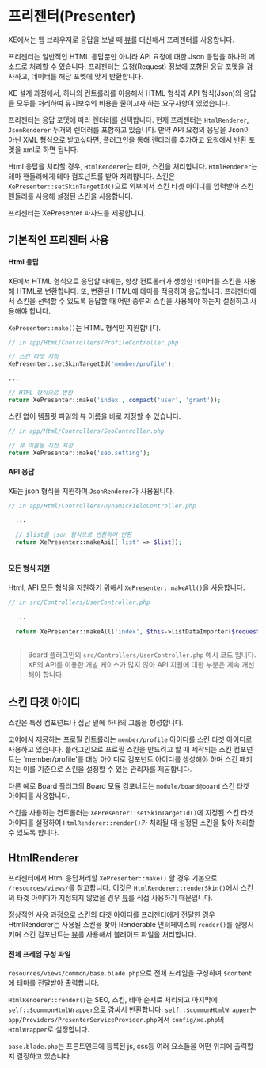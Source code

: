 # 프리젠터(Presenter)

XE에서는 웹 브라우저로 응답을 보낼 때 [뷰](https://xpressengine.gitbooks.io/xpressengine-manual/content/ko/docs/5.0/views)를 대신해서 프리젠터를 사용합니다.

프리젠터는 일반적인 HTML 응답뿐만 아니라 API 요청에 대한 Json 응답을 하나의 메소드로 처리할 수 있습니다. 프리젠터는 요청(Request) 정보에 포함된 응답 포멧을 검사하고, 데이터를 해당 포멧에 맞게 반환합니다. 

XE 설계 과정에서, 하나의 컨트롤러를 이용해서 HTML 형식과 API 형식(Json)의 응답을 모두를 처리하여 유지보수의 비용을 줄이고자 하는 요구사항이 있었습니다. 

프리젠터는 응답 포멧에 따라 렌더러를 선택합니다. 현재 프리젠터는 `HtmlRenderer`, `JsonRenderer` 두개의 렌더러를 포함하고 있습니다. 만약 API 요청의 응답을 Json이 아닌 XML 형식으로 받고싶다면, 플러그인을 통해 렌더러를 추가하고 요청에서 반환 포멧을 xml로 하면 됩니다.

Html 응답을 처리할 경우, `HtmlRenderer`는 테마, 스킨을 처리합니다. `HtmlRenderer`는 테마 핸들러에게 테마 컴포넌트를 받아 처리합니다. 스킨은 `XePresenter::setSkinTargetId()`으로 외부에서 스킨 타겟 아이디를 입력받아 스킨 핸들러를 사용해 설정된 스킨을 사용합니다.

프리젠터는 XePresenter 파사드를 제공합니다.

## 기본적인 프리젠터 사용

#### Html 응답

XE에서 HTML 형식으로 응답할 때에는, 항상 컨트롤러가 생성한 데이터를 스킨을 사용해 HTML로 변환합니다. 또, 변환된 HTML에 테마를 적용하여 응답합니다. 프리젠터에서 스킨을 선택할 수 있도록 응답할 때 어떤 종류의 스킨을 사용해야 하는지 설정하고 사용해야 합니다.

`XePresenter::make()`는 HTML 형식만 지원합니다.

```php
// in app/Html/Controllers/ProfileController.php

// 스킨 타겟 지정
XePresenter::setSkinTargetId('member/profile');

...

// HTML 형식으로 반환
return XePresenter::make('index', compact('user', 'grant'));
```

스킨 없이 템플릿 파일의 뷰 이름을 바로 지정할 수 있습니다.

```php
// in app/Html/Controllers/SeoController.php

// 뷰 이름을 직접 지정
return XePresenter::make('seo.setting');
```

#### API 응답
XE는 json 형식을 지원하며 `JsonRenderer`가 사용됩니다. 

```php
// in app/Html/Controllers/DynamicFieldController.php

  ...
  
  // $list를 json 형식으로 변환하여 반환
  return XePresenter::makeApi(['list' => $list]);
  
```

#### 모든 형식 지원

Html, API 모든 형식을 지원하기 위해서 `XePresenter::makeAll()`을 사용합니다.

```php
// in src/Controllers/UserController.php

  ...
  
  return XePresenter::makeAll('index', $this->listDataImporter($request));
  
```

> Board 플러그인의 `src/Controllers/UserController.php` 예시 코드 입니다.
> XE의 API를 이용한 개발 케이스가 많지 않아 API 지원에 대한 부분은 계속 개선해야 합니다.

## 스킨 타겟 아이디
스킨은 특정 컴포넌트나 집단 밑에 하나의 그룹을 형성합니다.

코어에서 제공하는 프로필 컨트롤러는 `member/profile` 아이디를 스킨 타겟 아이디로 사용하고 있습니다. 플러그인으로 프로필 스킨을 만드려고 할 때 제작되는 스킨 컴포넌트는 `member/profile'를 대상 아이디로 컴포넌트 아이디를 생성해야 하며 스킨 패키지는 이를 기준으로 스킨을 설정할 수 있는 관리자를 제공합니다.

다른 예로 Board 플러그의 Board 모듈 컴포너트는 `module/board@board` 스킨 타겟 아이디를 사용합니다.

스킨을 사용하는 컨트롤러는 `XePresenter::setSkinTargetId()`에 지정된 스킨 타겟 아이디를 설정하여 `HtmlRenderer::render()`가 처리될 때 설정된 스킨을 찾아 처리할 수 있도록 합니다.

## HtmlRenderer
프리젠터에서 Html 응답처리할 `XePresenter::make()` 할 경우 기본으로 `/resources/views/`를 참고합니다.
이것은 `HtmlRenderer::renderSkin()`에서 스킨의 타겟 아이디가 지정되지 않았을 경우 [뷰](https://xpressengine.gitbooks.io/xpressengine-manual/content/ko/docs/5.0/views)를 직접 사용하기 때문입니다.

정상적인 사용 과정으로 스킨의 타겟 아이디를 프리젠터에게 전달한 경우 HtmlRenderer는 사용될 스킨을 찾아 Renderable 인터페이스의 `render()`를 실행시키며 스킨 컴포넌트는 [뷰](https://xpressengine.gitbooks.io/xpressengine-manual/content/ko/docs/5.0/views)를 사용해서 블레이드 파일을 처리합니다.

#### 전체 프레임 구성 파일
`resources/views/common/base.blade.php`으로 전체 프레임을 구성하며 `$content`에 테마를 전달받아 출력합니다.

`HtmlRenderer::render()`는 SEO, 스킨, 테마 순서로 처리되고 마지막에 `self::$commonHtmlWrapper`으로 감싸서 반환합니다. 
`self::$commonHtmlWrapper`는 `app/Providers/PresenterServiceProvider.php`에서 `config/xe.php`의 `HtmlWrapper`로 설정합니다. 

`base.blade.php`는 프론트엔드에 등록된 js, css등 여러 요소들을 어떤 위치에 출력할지 결정하고 있습니다.
